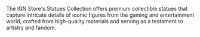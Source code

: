 The IGN Store's Statues Collection offers premium collectible statues that capture intricate details of iconic figures from the gaming and entertainment world, crafted from high-quality materials and serving as a testament to artistry and fandom.